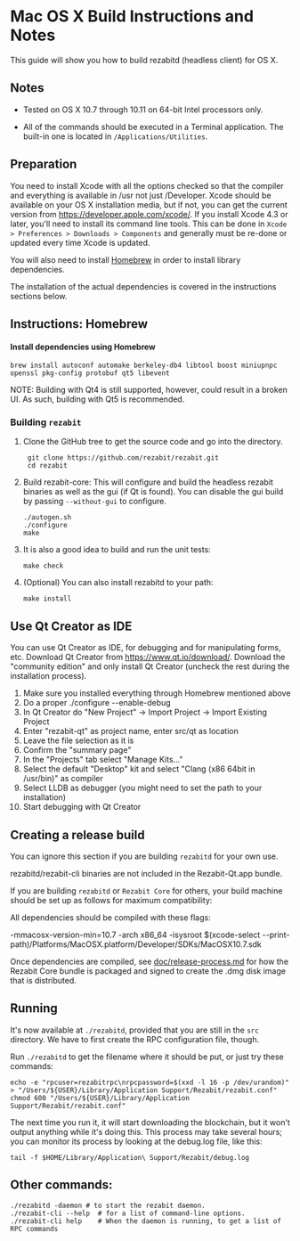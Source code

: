 Mac OS X Build Instructions and Notes
====================================
This guide will show you how to build rezabitd (headless client) for OS X.

Notes
-----

* Tested on OS X 10.7 through 10.11 on 64-bit Intel processors only.

* All of the commands should be executed in a Terminal application. The
built-in one is located in `/Applications/Utilities`.

Preparation
-----------

You need to install Xcode with all the options checked so that the compiler
and everything is available in /usr not just /Developer. Xcode should be
available on your OS X installation media, but if not, you can get the
current version from https://developer.apple.com/xcode/. If you install
Xcode 4.3 or later, you'll need to install its command line tools. This can
be done in `Xcode > Preferences > Downloads > Components` and generally must
be re-done or updated every time Xcode is updated.

You will also need to install [Homebrew](http://brew.sh) in order to install library
dependencies.

The installation of the actual dependencies is covered in the instructions
sections below.

Instructions: Homebrew
----------------------

#### Install dependencies using Homebrew

    brew install autoconf automake berkeley-db4 libtool boost miniupnpc openssl pkg-config protobuf qt5 libevent

NOTE: Building with Qt4 is still supported, however, could result in a broken UI. As such, building with Qt5 is recommended.

### Building `rezabit`

1. Clone the GitHub tree to get the source code and go into the directory.

        git clone https://github.com/rezabit/rezabit.git
        cd rezabit

2.  Build rezabit-core:
    This will configure and build the headless rezabit binaries as well as the gui (if Qt is found).
    You can disable the gui build by passing `--without-gui` to configure.

        ./autogen.sh
        ./configure
        make

3.  It is also a good idea to build and run the unit tests:

        make check

4.  (Optional) You can also install rezabitd to your path:

        make install

Use Qt Creator as IDE
------------------------
You can use Qt Creator as IDE, for debugging and for manipulating forms, etc.
Download Qt Creator from https://www.qt.io/download/. Download the "community edition" and only install Qt Creator (uncheck the rest during the installation process).

1. Make sure you installed everything through Homebrew mentioned above
2. Do a proper ./configure --enable-debug
3. In Qt Creator do "New Project" -> Import Project -> Import Existing Project
4. Enter "rezabit-qt" as project name, enter src/qt as location
5. Leave the file selection as it is
6. Confirm the "summary page"
7. In the "Projects" tab select "Manage Kits..."
8. Select the default "Desktop" kit and select "Clang (x86 64bit in /usr/bin)" as compiler
9. Select LLDB as debugger (you might need to set the path to your installation)
10. Start debugging with Qt Creator

Creating a release build
------------------------
You can ignore this section if you are building `rezabitd` for your own use.

rezabitd/rezabit-cli binaries are not included in the Rezabit-Qt.app bundle.

If you are building `rezabitd` or `Rezabit Core` for others, your build machine should be set up
as follows for maximum compatibility:

All dependencies should be compiled with these flags:

 -mmacosx-version-min=10.7
 -arch x86_64
 -isysroot $(xcode-select --print-path)/Platforms/MacOSX.platform/Developer/SDKs/MacOSX10.7.sdk

Once dependencies are compiled, see [doc/release-process.md](release-process.md) for how the Rezabit Core
bundle is packaged and signed to create the .dmg disk image that is distributed.

Running
-------

It's now available at `./rezabitd`, provided that you are still in the `src`
directory. We have to first create the RPC configuration file, though.

Run `./rezabitd` to get the filename where it should be put, or just try these
commands:

    echo -e "rpcuser=rezabitrpc\nrpcpassword=$(xxd -l 16 -p /dev/urandom)" > "/Users/${USER}/Library/Application Support/Rezabit/rezabit.conf"
    chmod 600 "/Users/${USER}/Library/Application Support/Rezabit/rezabit.conf"

The next time you run it, it will start downloading the blockchain, but it won't
output anything while it's doing this. This process may take several hours;
you can monitor its process by looking at the debug.log file, like this:

    tail -f $HOME/Library/Application\ Support/Rezabit/debug.log

Other commands:
-------

    ./rezabitd -daemon # to start the rezabit daemon.
    ./rezabit-cli --help  # for a list of command-line options.
    ./rezabit-cli help    # When the daemon is running, to get a list of RPC commands
